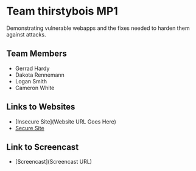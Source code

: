 # Team thirstybois MP1
Demonstrating vulnerable webapps and the fixes needed to harden them against attacks. 

## Team Members
* Gerrad Hardy
* Dakota Rennemann
* Logan Smith
* Cameron White

## Links to Websites
* [Insecure Site](Website URL Goes Here)
* [Secure Site](http://thirstybois.ddns.net)

## Link to Screencast
* [Screencast](Screencast URL)
